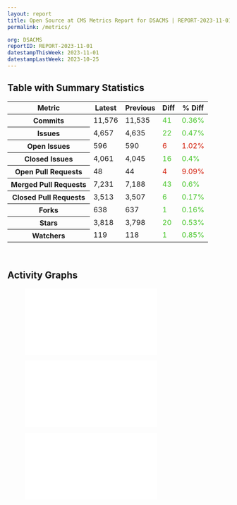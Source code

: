 ```yaml
---
layout: report
title: Open Source at CMS Metrics Report for DSACMS | REPORT-2023-11-01
permalink: /metrics/

org: DSACMS
reportID: REPORT-2023-11-01
datestampThisWeek: 2023-11-01
datestampLastWeek: 2023-10-25
---
```

<div class="summary-table">
  <table class="usa-table usa-table--borderless">
    <h2> Table with Summary Statistics </h2>
    <thead>
      <tr>
        <th scope="col">Metric</th>
        <th scope="col">Latest</th>
        <th scope="col">Previous</th>
        <th scope="col">Diff</th>
        <th scope="col">% Diff</th>
      </tr>
    </thead>
    <tbody>
      <tr>
        <th scope="row">Commits</th>
        <td>11,576</td>
        <td>11,535</td>
        <td style="color: #45c527" >41</td>
        <td style="color: #45c527" >0.36%</td>
      </tr>
      <tr>
        <th scope="row">Issues</th>
        <td>4,657</td>
        <td>4,635</td>
        <td style="color: #45c527" >22</td>
        <td style="color: #45c527" >0.47%</td>
      </tr>
      <tr>
        <th scope="row">Open Issues</th>
        <td>596</td>
        <td>590</td>
        <td style="color: #d31c08" >6</td>
        <td style="color: #d31c08" >1.02%</td>
      </tr>
      <tr>
        <th scope="row">Closed Issues</th>
        <td>4,061</td>
        <td>4,045</td>
        <td style="color: #45c527" >16</td>
        <td style="color: #45c527" >0.4%</td>
      </tr>
      <tr>
        <th scope="row">Open Pull Requests</th>
        <td>48</td>
        <td>44</td>
        <td style="color: #d31c08" >4</td>
        <td style="color: #d31c08" >9.09%</td>
      </tr>
      <tr>
        <th scope="row">Merged Pull Requests</th>
        <td>7,231</td>
        <td>7,188</td>
        <td style="color: #45c527" >43</td>
        <td style="color: #45c527" >0.6%</td>
      </tr>
      <tr>
        <th scope="row">Closed Pull Requests</th>
        <td>3,513</td>
        <td>3,507</td>
        <td style="color: #45c527" >6</td>
        <td style="color: #45c527" >0.17%</td>
      </tr>
      <tr>
        <th scope="row">Forks</th>
        <td>638</td>
        <td>637</td>
        <td style="color: #45c527" >1</td>
        <td style="color: #45c527" >0.16%</td>
      </tr>
      <tr>
        <th scope="row">Stars</th>
        <td>3,818</td>
        <td>3,798</td>
        <td style="color: #45c527" >20</td>
        <td style="color: #45c527" >0.53%</td>
      </tr>
      <tr>
        <th scope="row">Watchers</th>
        <td>119</td>
        <td>118</td>
        <td style="color: #45c527" >1</td>
        <td style="color: #45c527" >0.85%</td>
      </tr>
    </tbody>
  </table>
</div>
<div class="graph-container">
  <br>
  <h2>Activity Graphs</h2>
  <div class="row">
    <!--- Issues Status Breakdown Graph -->
    <figure>
      <embed type="image/svg+xml" src="/INSERT_PATH_HERE.svg" />
    </figure>
    <!--- PRs Status Breakdown Graph -->
    <figure>
      <embed type="image/svg+xml" src="/INSERT_PATH_HERE.svg" />
    </figure>
    <!--- Contributor Activity Line Graph -->
    <figure>
      <embed type="image/svg+xml" src="/INSERT_PATH_HERE.svg" />
    </figure>
  </div>
</div>